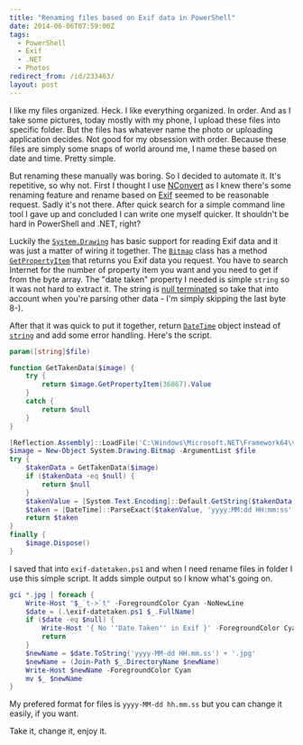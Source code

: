 ```yaml
---
title: "Renaming files based on Exif data in PowerShell"
date: 2014-06-06T07:59:00Z
tags:
  - PowerShell
  - Exif
  - .NET
  - Photos
redirect_from: /id/233463/
layout: post
---
```

I like my files organized. Heck. I like everything organized. In order. And as I take some pictures, today mostly with my phone, I upload these files into specific folder. But the files has whatever name the photo or uploading application decides. Not good for my obsession with order. Because these files are simply some snaps of world around me, I name these based on date and time. Pretty simple. 

<!-- excerpt -->

But renaming these manually was boring. So I decided to automate it. It's repetitive, so why not. First I thought I use [NConvert][1] as I knew there's some renaming feature and rename based on [Exif][8] seemed to be reasonable request. Sadly it's not there. After quick search for a simple command line tool I gave up and concluded I can write one myself quicker. It shouldn't be hard in PowerShell and .NET, right?

Luckily the [`System.Drawing`][2] has basic support for reading Exif data and it was just a matter of wiring it together. The [`Bitmap`][3] class has a method [`GetPropertyItem`][4] that returns you Exif data you request. You have to search Internet for the number of property item you want and you need to get if from the byte array. The "date taken" property I needed is simple `string` so it was not hard to extract it. The string is [null terminated][5] so take that into account when you're parsing other data - I'm simply skipping the last byte 8-).

After that it was quick to put it together, return [`DateTime`][6] object instead of [`string`][7] and add some error handling. Here's the script.

```powershell
param([string]$file)

function GetTakenData($image) {
	try {
		return $image.GetPropertyItem(36867).Value
	}	
	catch {
		return $null
	}
}

[Reflection.Assembly]::LoadFile('C:\Windows\Microsoft.NET\Framework64\v4.0.30319\System.Drawing.dll') | Out-Null
$image = New-Object System.Drawing.Bitmap -ArgumentList $file
try {
	$takenData = GetTakenData($image)
	if ($takenData -eq $null) {
		return $null
	}
	$takenValue = [System.Text.Encoding]::Default.GetString($takenData, 0, $takenData.Length - 1)
	$taken = [DateTime]::ParseExact($takenValue, 'yyyy:MM:dd HH:mm:ss', $null)
	return $taken
}
finally {
	$image.Dispose()
}
```

I saved that into `exif-datetaken.ps1` and when I need rename files in folder I use this simple script. It adds simple output so I know what's going on.

```powershell
gci *.jpg | foreach {
	Write-Host "$_`t->`t" -ForegroundColor Cyan -NoNewLine 
	$date = (.\exif-datetaken.ps1 $_.FullName)
	if ($date -eq $null) {
		Write-Host '{ No ''Date Taken'' in Exif }' -ForegroundColor Cyan	
		return
	}
	$newName = $date.ToString('yyyy-MM-dd HH.mm.ss') + '.jpg'
	$newName = (Join-Path $_.DirectoryName $newName)
	Write-Host $newName -ForegroundColor Cyan
	mv $_ $newName
}
``` 

My prefered format for files is `yyyy-MM-dd hh.mm.ss` but you can change it easily, if you want.

Take it, change it, enjoy it.

[1]: http://www.xnview.com/en/nconvert/
[2]: http://msdn.microsoft.com/en-us/library/system.drawing.aspx
[3]: http://msdn.microsoft.com/en-us/library/system.drawing.bitmap.aspx
[4]: http://msdn.microsoft.com/en-us/library/system.drawing.image.getpropertyitem.aspx
[5]: http://en.wikipedia.org/wiki/Null-terminated_string
[6]: http://msdn.microsoft.com/en-us/library/system.datetime.aspx
[7]: http://msdn.microsoft.com/en-us/library/system.string.aspx
[8]: http://en.wikipedia.org/wiki/Exchangeable_image_file_format